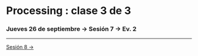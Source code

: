 # Processing : clase 3 de 3

### Jueves 26 de septiembre → Sesión 7 → Ev. 2


-----------

[Sesión 8 →](https://github.com/profesorfaco/AUD5V0010-2019-2/tree/gh-pages/sesion-08)


